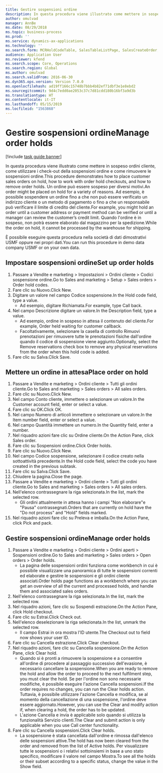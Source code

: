 ```yaml
---
title: Gestire sospensioni ordine
description: In questa procedura viene illustrato come mettere in sospeso ordini cliente, come utilizzare i check-out della sospensioni ordine e come rimuovere le sospensioni ordine.
author: omulvad
manager: AnnBe
ms.date: 08/29/2018
ms.topic: business-process
ms.prod: ''
ms.service: dynamics-ax-applications
ms.technology: ''
ms.search.form: MCRHoldCodeTable, SalesTableListPage, SalesCreateOrder, SalesTable, MCRHoldCodeTrans
audience: Application User
ms.reviewer: kfend
ms.search.scope: Core, Operations
ms.search.region: Global
ms.author: omulvad
ms.search.validFrom: 2016-06-30
ms.dyn365.ops.version: Version 7.0.0
ms.openlocfilehash: ad19ff166c15748b7bbb4b82ef71dbf3e1e8ebd2
ms.sourcegitcommit: 9d4c7edd0ae2053c37c7d81cdd180b16bf3a9d3b
ms.translationtype: HT
ms.contentlocale: it-IT
ms.lasthandoff: 05/15/2019
ms.locfileid: "1563868"
---
```

# <a name="manage-order-holds"></a><span data-ttu-id="3b96c-103">Gestire sospensioni ordine</span><span class="sxs-lookup"><span data-stu-id="3b96c-103">Manage order holds</span></span>

[!include [task guide banner](../../includes/task-guide-banner.md)]

<span data-ttu-id="3b96c-104">In questa procedura viene illustrato come mettere in sospeso ordini cliente, come utilizzare i check-out della sospensioni ordine e come rimuovere le sospensioni ordine.</span><span class="sxs-lookup"><span data-stu-id="3b96c-104">This procedure demonstrates how to place customer sales orders on hold, how to work with order hold checkouts, and how to remove order holds.</span></span> <span data-ttu-id="3b96c-105">Un ordine può essere sospeso per diversi motivi.</span><span class="sxs-lookup"><span data-stu-id="3b96c-105">An order might be placed on hold for a variety of reasons.</span></span> <span data-ttu-id="3b96c-106">Ad esempio, è possibile sospendere un ordine fino a che non può essere verificato un indirizzo cliente o un metodo di pagamento o fino a che un responsabile può verificare il limite di credito del cliente.</span><span class="sxs-lookup"><span data-stu-id="3b96c-106">For example, you might hold an order until a customer address or payment method can be verified or until a manager can review the customer’s credit limit.</span></span> <span data-ttu-id="3b96c-107">Quando l'ordine è in sospeso, non potrà essere elaborato dal magazzino per la spedizione.</span><span class="sxs-lookup"><span data-stu-id="3b96c-107">While the order on hold, it cannot be processed by the warehouse for shipping.</span></span> 

<span data-ttu-id="3b96c-108">È possibile eseguire questa procedura nella società di dati dimostrativi USMF oppure nei propri dati.</span><span class="sxs-lookup"><span data-stu-id="3b96c-108">You can run this procedure in demo data company USMF or on your own data.</span></span>


## <a name="set-up-order-holds"></a><span data-ttu-id="3b96c-109">Impostare sospensioni ordine</span><span class="sxs-lookup"><span data-stu-id="3b96c-109">Set up order holds</span></span>
1. <span data-ttu-id="3b96c-110">Passare a Vendite e marketing > Impostazioni > Ordini cliente > Codici sospensione ordine.</span><span class="sxs-lookup"><span data-stu-id="3b96c-110">Go to Sales and marketing > Setup > Sales orders > Order hold codes.</span></span>
2. <span data-ttu-id="3b96c-111">Fare clic su Nuovo.</span><span class="sxs-lookup"><span data-stu-id="3b96c-111">Click New.</span></span>
3. <span data-ttu-id="3b96c-112">Digitare un valore nel campo Codice sospensione.</span><span class="sxs-lookup"><span data-stu-id="3b96c-112">In the Hold code field, type a value.</span></span>
    * <span data-ttu-id="3b96c-113">Ad esempio, digitare Richiamata.</span><span class="sxs-lookup"><span data-stu-id="3b96c-113">For example, type Call back.</span></span>  
4. <span data-ttu-id="3b96c-114">Nel campo Descrizione digitare un valore.</span><span class="sxs-lookup"><span data-stu-id="3b96c-114">In the Description field, type a value.</span></span>
    * <span data-ttu-id="3b96c-115">Ad esempio, ordine in sospeso in attesa il contenuto del cliente.</span><span class="sxs-lookup"><span data-stu-id="3b96c-115">For example, Order held waiting for customer callback.</span></span>  
    * <span data-ttu-id="3b96c-116">Facoltativamente, selezionare la casella di controllo Rimuovi prenotazioni per rimuovere tutte le prenotazioni fisiche dall'ordine quando il codice di sospensione viene aggiunto.</span><span class="sxs-lookup"><span data-stu-id="3b96c-116">Optionally, select the Remove reservations check box to remove any physical reservations from the order when this hold code is added.</span></span>  
5. <span data-ttu-id="3b96c-117">Fare clic su Salva.</span><span class="sxs-lookup"><span data-stu-id="3b96c-117">Click Save.</span></span>

## <a name="place-order-on-hold"></a><span data-ttu-id="3b96c-118">Mettere un ordine in attesa</span><span class="sxs-lookup"><span data-stu-id="3b96c-118">Place order on hold</span></span>
1. <span data-ttu-id="3b96c-119">Passare a Vendite e marketing > Ordini cliente > Tutti gli ordini cliente.</span><span class="sxs-lookup"><span data-stu-id="3b96c-119">Go to Sales and marketing > Sales orders > All sales orders.</span></span>
2. <span data-ttu-id="3b96c-120">Fare clic su Nuovo.</span><span class="sxs-lookup"><span data-stu-id="3b96c-120">Click New.</span></span>
3. <span data-ttu-id="3b96c-121">Nel campo Conto cliente, immettere o selezionare un valore.</span><span class="sxs-lookup"><span data-stu-id="3b96c-121">In the Customer account field, enter or select a value.</span></span>
4. <span data-ttu-id="3b96c-122">Fare clic su OK.</span><span class="sxs-lookup"><span data-stu-id="3b96c-122">Click OK.</span></span>
5. <span data-ttu-id="3b96c-123">Nel campo Numero di articoli immettere o selezionare un valore.</span><span class="sxs-lookup"><span data-stu-id="3b96c-123">In the Item number field, enter or select a value.</span></span>
6. <span data-ttu-id="3b96c-124">Nel campo Quantità immettere un numero.</span><span class="sxs-lookup"><span data-stu-id="3b96c-124">In the Quantity field, enter a number.</span></span>
7. <span data-ttu-id="3b96c-125">Nel riquadro azioni fare clic su Ordine cliente.</span><span class="sxs-lookup"><span data-stu-id="3b96c-125">On the Action Pane, click Sales order.</span></span>
8. <span data-ttu-id="3b96c-126">Fare clic su Sospensioni ordine.</span><span class="sxs-lookup"><span data-stu-id="3b96c-126">Click Order holds.</span></span>
9. <span data-ttu-id="3b96c-127">Fare clic su Nuovo.</span><span class="sxs-lookup"><span data-stu-id="3b96c-127">Click New.</span></span>
10. <span data-ttu-id="3b96c-128">Nel campo Codice sospensione, selezionare il codice creato nella sottoattività precedente.</span><span class="sxs-lookup"><span data-stu-id="3b96c-128">In the Hold code field, select the code you have created in the previous subtask.</span></span>
11. <span data-ttu-id="3b96c-129">Fare clic su Salva.</span><span class="sxs-lookup"><span data-stu-id="3b96c-129">Click Save.</span></span>
12. <span data-ttu-id="3b96c-130">Chiudere la pagina.</span><span class="sxs-lookup"><span data-stu-id="3b96c-130">Close the page.</span></span>
13. <span data-ttu-id="3b96c-131">Passare a Vendite e marketing > Ordini cliente > Tutti gli ordini cliente.</span><span class="sxs-lookup"><span data-stu-id="3b96c-131">Go to Sales and marketing > Sales orders > All sales orders.</span></span>
14. <span data-ttu-id="3b96c-132">Nell'elenco contrassegnare la riga selezionata.</span><span class="sxs-lookup"><span data-stu-id="3b96c-132">In the list, mark the selected row.</span></span>
    * <span data-ttu-id="3b96c-133">Gli ordini attualmente in attesa hanno i campi "Non elaborare"e "Pausa" contrassegnati.</span><span class="sxs-lookup"><span data-stu-id="3b96c-133">Orders that are currently on hold have the "Do not process" and "Hold" fields marked.</span></span>    
15. <span data-ttu-id="3b96c-134">Nel riquadro azioni fare clic su Preleva e imballa.</span><span class="sxs-lookup"><span data-stu-id="3b96c-134">On the Action Pane, click Pick and pack.</span></span>

## <a name="manage-order-holds"></a><span data-ttu-id="3b96c-135">Gestire sospensioni ordine</span><span class="sxs-lookup"><span data-stu-id="3b96c-135">Manage order holds</span></span>
1. <span data-ttu-id="3b96c-136">Passare a Vendite e marketing > Ordini cliente > Ordini aperti > Sospensioni ordine.</span><span class="sxs-lookup"><span data-stu-id="3b96c-136">Go to Sales and marketing > Sales orders > Open orders > Order holds.</span></span>
    * <span data-ttu-id="3b96c-137">La pagina delle sospensioni ordini funziona come workbench in cui è possibile visualizzare una panoramica di tutte le sospensioni correnti ed elaborate e gestire le sospensioni e gli ordini cliente associati.</span><span class="sxs-lookup"><span data-stu-id="3b96c-137">Order holds page functions as a workbench where you can get an overview of all the current and processed holds, and handle them and associated sales orders.</span></span>      
2. <span data-ttu-id="3b96c-138">Nell'elenco contrassegnare la riga selezionata.</span><span class="sxs-lookup"><span data-stu-id="3b96c-138">In the list, mark the selected row.</span></span>
3. <span data-ttu-id="3b96c-139">Nel riquadro azioni, fare clic su Sospendi estrazione.</span><span class="sxs-lookup"><span data-stu-id="3b96c-139">On the Action Pane, click Hold checkout.</span></span>
4. <span data-ttu-id="3b96c-140">Fare clic su Estrai.</span><span class="sxs-lookup"><span data-stu-id="3b96c-140">Click Check out.</span></span>
5. <span data-ttu-id="3b96c-141">Nell'elenco deselezionare la riga selezionata.</span><span class="sxs-lookup"><span data-stu-id="3b96c-141">In the list, unmark the selected row.</span></span>
    * <span data-ttu-id="3b96c-142">Il campo Estrai in ora mostra l'ID utente.</span><span class="sxs-lookup"><span data-stu-id="3b96c-142">The Checkout out to field now shows your user ID.</span></span>   
6. <span data-ttu-id="3b96c-143">Fare clic su Cancella estrazione.</span><span class="sxs-lookup"><span data-stu-id="3b96c-143">Click Clear checkout.</span></span>
7. <span data-ttu-id="3b96c-144">Nel riquadro azioni, fare clic su Cancella sospensione.</span><span class="sxs-lookup"><span data-stu-id="3b96c-144">On the Action Pane, click Clear hold.</span></span>
    * <span data-ttu-id="3b96c-145">Quando si è pronti a rimuovere la sospensione e a consentire all'ordine di procedere al passaggio successivo dell'evasione, è necessario cancellare la sospensione.</span><span class="sxs-lookup"><span data-stu-id="3b96c-145">When you are ready to remove the hold and allow the order to proceed to the next fulfilment step, you must clear the hold.</span></span> <span data-ttu-id="3b96c-146">Se per l'ordine non sono necessarie modifiche, è possibile eseguire l'azione Cancella sospensioni.</span><span class="sxs-lookup"><span data-stu-id="3b96c-146">If the order requires no changes, you can run the Clear holds action.</span></span> <span data-ttu-id="3b96c-147">Tuttavia, è possibile utilizzare l'azione Cancella e modifica, se al momento della cancellazione di una sospensione, l'ordine deve essere aggiornato.</span><span class="sxs-lookup"><span data-stu-id="3b96c-147">However, you can use the Clear and modify action if, when clearing a hold, the order has to be updated.</span></span>      
    * <span data-ttu-id="3b96c-148">L'azione Cancella e invia è applicabile solo quando si utilizza la funzionalità Servizio clienti.</span><span class="sxs-lookup"><span data-stu-id="3b96c-148">The Clear and submit action is only applicable when you use Call center functionality.</span></span>  
8. <span data-ttu-id="3b96c-149">Fare clic su Cancella sospensioni.</span><span class="sxs-lookup"><span data-stu-id="3b96c-149">Click Clear holds.</span></span>
    * <span data-ttu-id="3b96c-150">La sospensione è stata cancellata dall'ordine e rimossa dall'elenco delle sospensioni attive.</span><span class="sxs-lookup"><span data-stu-id="3b96c-150">The hold has now been cleared from the order and removed from the list of Active holds.</span></span> <span data-ttu-id="3b96c-151">Per visualizzare tutte le sospensioni o i relativi sottoinsiemi in base a uno stato specifico, modificare il valore nel campo Mostra.</span><span class="sxs-lookup"><span data-stu-id="3b96c-151">To see all the holds or their subset according to a specific status, change the value in the Show field.</span></span>     

